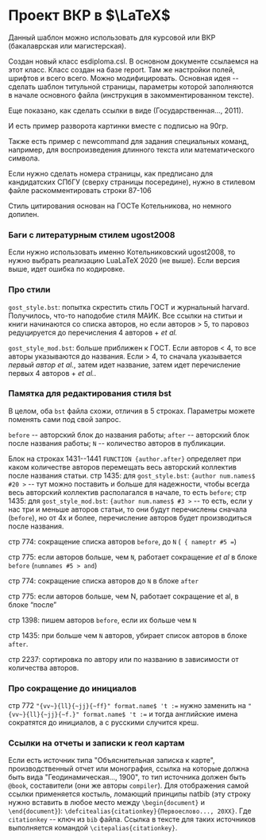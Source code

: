 # Проект ВКР в $\LaTeX$

Данный шаблон можно использовать для курсовой или ВКР (бакалаврская или магистерская). 

Создан новый класс esdiploma.csl. В основном документе ссылаемся на этот класс. 
Класс создан на базе report. Там же настройки полей, шрифтов и всего всего. Можно модифицировать. 
Основная идея -- сделать шаблон титульной страницы, параметры которой заполняются в начале основного файла (инструкция в закомментированном тексте). 

Еще показано, как сделать ссылки в виде (Государственная..., 2011). 

И есть пример разворота картинки вместе с подписью на 90гр.

Также есть пример с newcommand для задания специальных команд, например, для воспроизведения длинного текста или математического символа. 

Если нужно сделать номера страницы, как предписано для кандидатских СПбГУ (сверху страницы посередине), нужно в стилевом файле раскомментировать строки 87-106

Стиль цитирования основан на ГОСТе Котельникова, но немного допилен. 

### Баги с литературным стилем ugost2008

Если нужно использовать именно Котельниковский ugost2008, то нужно выбрать реализацию LuaLaTeX 2020 (не выше). Если версия выше, идет ошибка по кодировке.  

### Про стили

`gost_style.bst`: попытка скрестить стиль ГОСТ и журнальный harvard. Получилось, что-то наподобие стиля МАИК. Все ссылки на ститьи и книги начинаются со списка авторов, но если авторов > 5, то паровоз редуцируется до перечисления 4 авторов + *et al.*

`gost_style_mod.bst`: больше приближен к ГОСТ. Если авторов < 4, то все авторы указываются до названия. Если > 4, то сначала указывается *первый автор et al.*, затем идет название, затем идет перечисление первых 4 авторов + *et al.*. 

### Памятка для редактирования стиля bst

В целом, оба `bst` файла схожи, отличия в 5 строках. Параметры можете поменять сами под свой запрос. 

`before` -- авторский блок до названия работы;
`after` -- авторский блок после названия работы;
`N` -- количество авторов в публикации.

Блок на строках 1431--1441 `FUNCTION {author.after}` определяет при каком количестве авторов перемещать весь авторский коллектив после названия статьи. 
стр 1435: для `gost_style.bst`: `{author num.names$ #20 >` -- тут можно поставить и больше для надежности, чтобы всегда весь авторский коллектив располагался в начале, то есть `before`;
стр 1435: для `gost_style_mod.bst`: `{author num.names$ #3 >` -- то есть, если у нас три и меньше авторов статьи, то они будут перечислены сначала (`before`), но от 4х и более, перечисление авторов будет производиться после названия.  




стр 774: сокращение списка авторов `before`, до `N` (` { nameptr #5 =`)

стр 775: если авторов больше, чем `N`, работает сокращение *et al* в блоке `before` (`numnames #5 > and`)

стр 774: сокращение списка авторов до `N` в блоке `after` 

стр 775: если авторов больше, чем N, работает сокращение et al, в блоке “после”

стр 1398: пишем авторов `before`, если их больше чем `N`

стр 1435: при больше чем `N` авторов, убирает список авторов в блоке `after`.

стр 2237: сортировка по автору или по названию в зависимости от количества авторов.  

### Про сокращение до инициалов

стр 772 `"{vv~}{ll}{~jj}{~ff}" format.name$ 't :=` нужно заменить на `"{vv~}{ll}{~jj}{~f.}" format.name$ 't :=` и тогда английские имена сократятся до инициалов, а с русскими случится креш. 

### Ссылки на отчеты и записки к геол картам

Если есть источник типа "Объяснительная записка к карте", производственный отчет или монография, ссылка на которые должна быть вида "Геодинамическая..., 1900", то тип источника должен быть `@book`, составители (они же авторы `compiler`). Для отображения самой ссылки применяется костыль, ломающий принципы natbib (эту строку нужно вставить в любое место между `\begin{document}` и `\end{document}`): `\defcitealias{citationkey}{Первоеслово..., 20XX}`. Где `citationkey` -- ключ из `bib` файла. Ссылка в тексте для таких источников выполняется командой `\citepalias{citationkey}`. 
